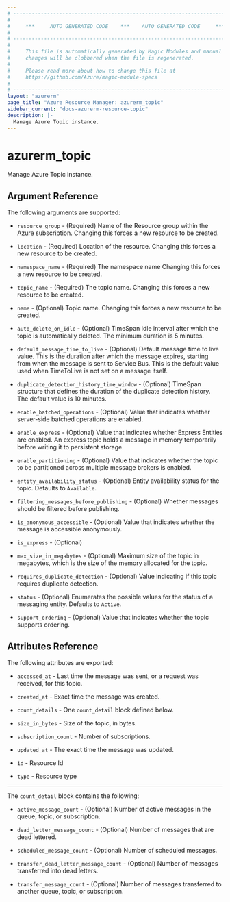 ```yaml
---
# ----------------------------------------------------------------------------
#
#     ***     AUTO GENERATED CODE    ***    AUTO GENERATED CODE     ***
#
# ----------------------------------------------------------------------------
#
#     This file is automatically generated by Magic Modules and manual
#     changes will be clobbered when the file is regenerated.
#
#     Please read more about how to change this file at
#     https://github.com/Azure/magic-module-specs
#
# ----------------------------------------------------------------------------
layout: "azurerm"
page_title: "Azure Resource Manager: azurerm_topic"
sidebar_current: "docs-azurerm-resource-topic"
description: |-
  Manage Azure Topic instance.
---
```


# azurerm_topic

Manage Azure Topic instance.


## Argument Reference

The following arguments are supported:

* `resource_group` - (Required) Name of the Resource group within the Azure subscription. Changing this forces a new resource to be created.

* `location` - (Required) Location of the resource. Changing this forces a new resource to be created.

* `namespace_name` - (Required) The namespace name Changing this forces a new resource to be created.

* `topic_name` - (Required) The topic name. Changing this forces a new resource to be created.

* `name` - (Optional) Topic name. Changing this forces a new resource to be created.

* `auto_delete_on_idle` - (Optional) TimeSpan idle interval after which the topic is automatically deleted. The minimum duration is 5 minutes.

* `default_message_time_to_live` - (Optional) Default message time to live value. This is the duration after which the message expires, starting from when the message is sent to Service Bus. This is the default value used when TimeToLive is not set on a message itself.

* `duplicate_detection_history_time_window` - (Optional) TimeSpan structure that defines the duration of the duplicate detection history. The default value is 10 minutes.

* `enable_batched_operations` - (Optional) Value that indicates whether server-side batched operations are enabled.

* `enable_express` - (Optional) Value that indicates whether Express Entities are enabled. An express topic holds a message in memory temporarily before writing it to persistent storage.

* `enable_partitioning` - (Optional) Value that indicates whether the topic to be partitioned across multiple message brokers is enabled.

* `entity_availability_status` - (Optional) Entity availability status for the topic. Defaults to `Available`.

* `filtering_messages_before_publishing` - (Optional) Whether messages should be filtered before publishing.

* `is_anonymous_accessible` - (Optional) Value that indicates whether the message is accessible anonymously.

* `is_express` - (Optional) 

* `max_size_in_megabytes` - (Optional) Maximum size of the topic in megabytes, which is the size of the memory allocated for the topic.

* `requires_duplicate_detection` - (Optional) Value indicating if this topic requires duplicate detection.

* `status` - (Optional) Enumerates the possible values for the status of a messaging entity. Defaults to `Active`.

* `support_ordering` - (Optional) Value that indicates whether the topic supports ordering.

## Attributes Reference

The following attributes are exported:

* `accessed_at` - Last time the message was sent, or a request was received, for this topic.

* `created_at` - Exact time the message was created.

* `count_details` - One `count_detail` block defined below.

* `size_in_bytes` - Size of the topic, in bytes.

* `subscription_count` - Number of subscriptions.

* `updated_at` - The exact time the message was updated.

* `id` - Resource Id

* `type` - Resource type


---

The `count_detail` block contains the following:

* `active_message_count` - (Optional) Number of active messages in the queue, topic, or subscription.

* `dead_letter_message_count` - (Optional) Number of messages that are dead lettered.

* `scheduled_message_count` - (Optional) Number of scheduled messages.

* `transfer_dead_letter_message_count` - (Optional) Number of messages transferred into dead letters.

* `transfer_message_count` - (Optional) Number of messages transferred to another queue, topic, or subscription.
